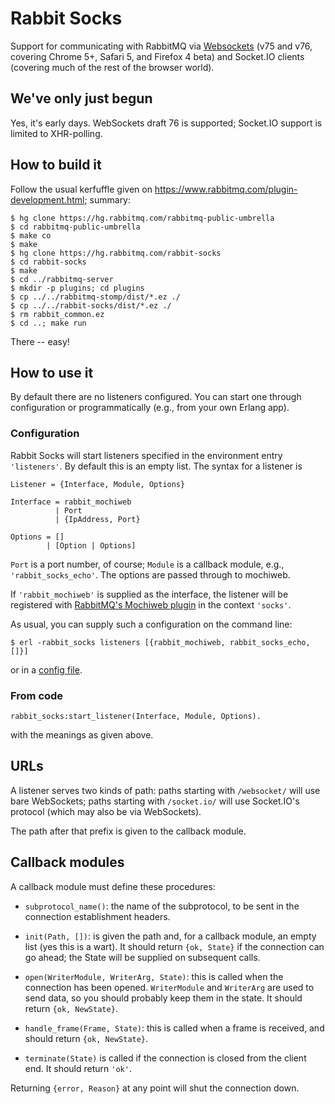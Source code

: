 # Rabbit Socks

Support for communicating with RabbitMQ via [Websockets][ws] (v75 and v76,
covering Chrome 5+, Safari 5, and Firefox 4 beta) and Socket.IO
clients (covering much of the rest of the browser world).

## We've only just begun

Yes, it's early days. WebSockets draft 76 is supported; Socket.IO
support is limited to XHR-polling.

## How to build it

Follow the usual kerfuffle given on
<https://www.rabbitmq.com/plugin-development.html>; summary:

    $ hg clone https://hg.rabbitmq.com/rabbitmq-public-umbrella
    $ cd rabbitmq-public-umbrella
    $ make co
    $ make
    $ hg clone https://hg.rabbitmq.com/rabbit-socks
    $ cd rabbit-socks
    $ make
    $ cd ../rabbitmq-server
    $ mkdir -p plugins; cd plugins
    $ cp ../../rabbitmq-stomp/dist/*.ez ./
    $ cp ../../rabbit-socks/dist/*.ez ./
    $ rm rabbit_common.ez
    $ cd ..; make run

There -- easy!

## How to use it

By default there are no listeners configured. You can start one
through configuration or programmatically (e.g., from your own Erlang
app).

### Configuration

Rabbit Socks will start listeners specified in the environment entry
`'listeners'`. By default this is an empty list. The syntax for a
listener is

    Listener = {Interface, Module, Options}

    Interface = rabbit_mochiweb
              | Port
              | {IpAddress, Port}

    Options = []
            | [Option | Options]

`Port` is a port number, of course; `Module` is a callback module,
e.g., `'rabbit_socks_echo'`. The options are passed through to
mochiweb.

If `'rabbit_mochiweb'` is supplied as the interface, the listener will
be registered with [RabbitMQ's Mochiweb
plugin](https://www.rabbitmq.com//mochiweb.html) in the context
`'socks'`.

As usual, you can supply such a configuration on the command line:

    $ erl -rabbit_socks listeners [{rabbit_mochiweb, rabbit_socks_echo, []}]

or in a [config file](https://www.erlang.org/doc/man/config.html).

### From code

    rabbit_socks:start_listener(Interface, Module, Options).

with the meanings as given above.

## URLs

A listener serves two kinds of path: paths starting with `/websocket/`
will use bare WebSockets; paths starting with `/socket.io/` will use
Socket.IO's protocol (which may also be via WebSockets).

The path after that prefix is given to the callback module.

## Callback modules

A callback module must define these procedures:

 - `subprotocol_name()`: the name of the subprotocol, to be sent in
    the connection establishment headers.

 - `init(Path, [])`: is given the path and, for a callback module, an
    empty list (yes this is a wart). It should return `{ok, State}` if
    the connection can go ahead; the State will be supplied on
    subsequent calls.

 - `open(WriterModule, WriterArg, State)`: this is called when the
   connection has been opened. `WriterModule` and `WriterArg` are used
   to send data, so you should probably keep them in the state. It
   should return `{ok, NewState}`.

 - `handle_frame(Frame, State)`: this is called when a frame is
   received, and should return `{ok, NewState}`.

 - `terminate(State)` is called if the connection is closed from the
   client end. It should return `'ok'`.

Returning `{error, Reason}` at any point will shut the connection
down.

[ws]: https://tools.ietf.org/html/draft-hixie-thewebsocketprotocol-76 "WebSockets draft v76"
